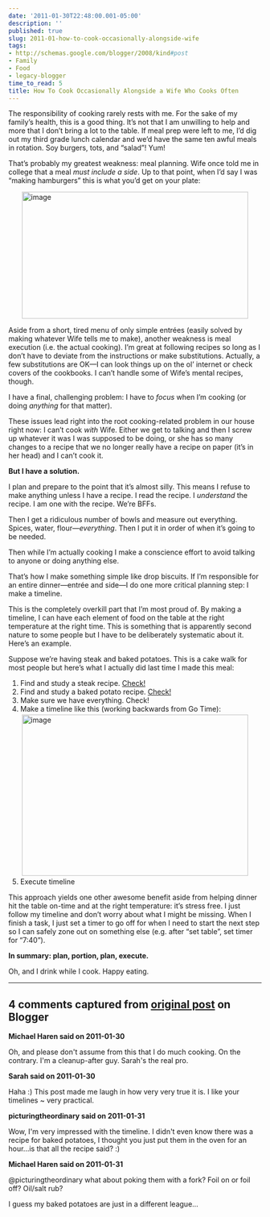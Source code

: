 ```yaml
---
date: '2011-01-30T22:48:00.001-05:00'
description: ''
published: true
slug: 2011-01-how-to-cook-occasionally-alongside-wife
tags:
- http://schemas.google.com/blogger/2008/kind#post
- Family
- Food
- legacy-blogger
time_to_read: 5
title: How To Cook Occasionally Alongside a Wife Who Cooks Often
---
```


<p>The responsibility of cooking rarely rests with me. For the sake of my family’s health, this is a good thing. It’s not that I am unwilling to help and more that I don’t bring a lot to the table. If meal prep were left to me, I’d dig out my third grade lunch calendar and we’d have the same ten awful meals in rotation. Soy burgers, tots, and “salad”! Yum! </p>
<p>That’s probably my greatest weakness: meal planning. Wife once told me in college that a meal <em>must include a side</em>. Up to that point, when I’d say I was “making hamburgers” this is what you’d get on your plate:</p>
<p><img alt="image" height="252" src="http://lh4.ggpht.com/_IKD9WtY5kxU/TUYxFlwvjEI/AAAAAAAABV4/Qy3f_3kCACg/image%5B2%5D.png" style="margin: 3px auto; display: block; float: none;" title="image" width="450" /></p>
<p>Aside from a short, tired menu of only simple entrées (easily solved by making whatever Wife tells me to make), another weakness is meal execution (i.e. the actual cooking). I’m great at following recipes so long as I don’t have to deviate from the instructions or make substitutions. Actually, a few substitutions are OK—I can look things up on the ol’ internet or check covers of the cookbooks. I can’t handle some of Wife’s mental recipes, though.</p>
<p>I have a final, challenging problem: I have to <em>focus</em> when I’m cooking (or doing <em>anything </em>for that matter).</p>
<p>These issues lead right into the root cooking-related problem in our house right now: I can’t cook <em>with </em>Wife. Either we get to talking and then I screw up whatever it was I was supposed to be doing, or she has so many changes to a recipe that we no longer really have a recipe on paper (it’s in her head) and I can’t cook it.</p>
<p><strong>But I have a solution.</strong></p>
<p>I plan and prepare to the point that it’s almost silly. This means I refuse to make anything unless I have a recipe. I read the recipe. I <em>understand </em>the recipe. I am one with the recipe. We’re BFFs.</p>
<p>Then I get a ridiculous number of bowls and measure out everything. Spices, water, flour—<em>everything</em>. Then I put it in order of when it’s going to be needed.</p>
<p>Then while I’m actually cooking I make a conscience effort to avoid talking to anyone or doing anything else.</p>
<p>That’s how I make something simple like drop biscuits. If I’m responsible for an entire dinner—entrée and side—I do one more critical planning step: I make a timeline.</p>
<p>This is the completely overkill part that I’m most proud of. By making a timeline, I can have each element of food on the table at the right temperature at the right time. This is something that is apparently second nature to some people but I have to be deliberately systematic about it. Here’s an example.</p>
<p>Suppose we’re having steak and baked potatoes. This is a cake walk for most people but here’s what I actually did last time I made this meal:</p>  <ol>   <li>Find and study a steak recipe. <a href="http://howtogrillsteak.com/prep.aspx" target="_blank">Check!</a></li>    <li>Find and study a baked potato recipe. <a href="http://howtobakeapotato.com/" target="_blank">Check!</a></li>    <li>Make sure we have everything. Check!</li>    <li>Make a timeline like this (working backwards from Go Time):     <br /><img alt="image" height="320" src="http://lh4.ggpht.com/_IKD9WtY5kxU/TUYxG8DSdKI/AAAAAAAABV8/i6HDpp7eoIg/image%5B5%5D.png" style="margin: 3px; display: inline;" title="image" width="450" /></li>    <li>Execute timeline</li> </ol>
<p>This approach yields one other awesome benefit aside from helping dinner hit the table on-time and at the right temperature: it’s stress free. I just follow my timeline and don’t worry about what I might be missing. When I finish a task, I just set a timer to go off for when I need to start the next step so I can safely zone out on something else (e.g. after “set table”, set timer for “7:40”).</p>
<p><strong>In summary: plan, portion, plan, execute. </strong></p>
<p>Oh, and I drink while I cook. Happy eating.</p>

---

## 4 comments captured from [original post](https://blog.wassupy.com/2011/01/how-to-cook-occasionally-alongside-wife.html) on Blogger

**Michael Haren said on 2011-01-30**

Oh, and please don't assume from this that I do much cooking. On the contrary. I'm a cleanup-after guy. Sarah's the real pro.

**Sarah said on 2011-01-30**

Haha :)  This post made me laugh in how very very true it is.  I like your timelines ~ very practical.

**picturingtheordinary said on 2011-01-31**

Wow, I'm very impressed with the timeline. I didn't even know there was a recipe for baked potatoes, I thought you just put them in the oven for an hour...is that all the recipe said? :)

**Michael Haren said on 2011-01-31**

@picturingtheordinary what about poking them with a fork? Foil on or foil off? Oil/salt rub?

I guess my baked potatoes are just in a different league...

